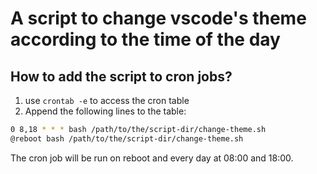 # A script to change vscode's theme according to the time of the day

## How to add the script to cron jobs?

1. use `crontab -e` to access the cron table
2. Append the following lines to the table:

```sh
0 8,18 * * * bash /path/to/the/script-dir/change-theme.sh
@reboot bash /path/to/the/script-dir/change-theme.sh
```

The cron job will be run on reboot and every day at 08:00 and 18:00.
